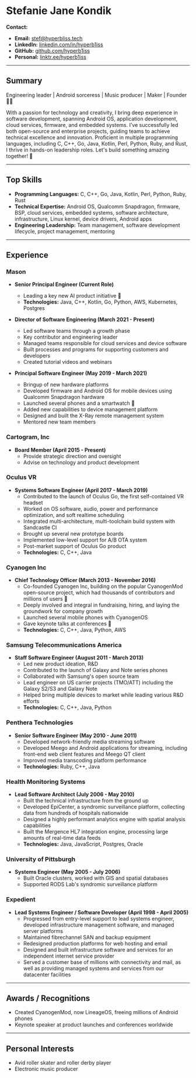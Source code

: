 # Stefanie Jane Kondik

**Contact:**
- **Email:** stef@hyperbliss.tech
- **LinkedIn:** [linkedin.com/in/hyperb1iss](https://www.linkedin.com/in/hyperb1iss)
- **GitHub:** [github.com/hyperb1iss](https://github.com/hyperb1iss)
- **Personal:** [linktr.ee/hyperb1iss](https://linktr.ee/hyperb1iss)

---

## Summary
Engineering leader | Android sorceress | Music producer | Maker | Founder 🏳️‍🌈

With a passion for technology and creativity, I bring deep experience in software development, spanning Android OS, application development, cloud services, firmware, and embedded systems. I’ve successfully led both open-source and enterprise projects, guiding teams to achieve technical excellence and innovation. Proficient in multiple programming languages, including C, C++, Go, Java, Kotlin, Perl, Python, Ruby, and Rust, I thrive in hands-on leadership roles. Let's build something amazing together! 🌠

---

## Top Skills
- **Programming Languages:** C, C++, Go, Java, Kotlin, Perl, Python, Ruby, Rust
- **Technical Expertise:** Android OS, Qualcomm Snapdragon, firmware, BSP, cloud services, embedded systems, software architecture, infrastructure, Linux kernel, device drivers, Android apps
- **Engineering Leadership:** Team management, software development lifecycle, project management, mentoring

---

## Experience

### Mason
- **Senior Principal Engineer (Current Role)**
  - Leading a key new AI product initiative 🚀
  - **Technologies:** Java, C++, Kotlin, Go, Python, AWS, Kubernetes, Postgres

- **Director of Software Engineering (March 2021 - Present)**
  - Led software teams through a growth phase
  - Key contributor and engineering leader
  - Managed teams responsible for cloud services and device software
  - Built processes and programs for supporting customers and developers
  - Created tutorial videos and webinars

- **Principal Software Engineer (May 2019 - March 2021)**
  - Bringup of new hardware platforms
  - Developed firmware and Android OS for mobile devices using Qualcomm Snapdragon hardware
  - Launched several phones and a smartwatch 📱
  - Added new capabilities to device management platform
  - Designed and built the X-Ray remote management system
  - Mentored new team members

### Cartogram, Inc
- **Board Member (April 2015 - Present)**
  - Provide strategic direction and oversight
  - Advise on technology and product development

### Oculus VR
- **Systems Software Engineer (April 2017 - March 2019)**
  - Contributed to the launch of Oculus Go, the first self-contained VR headset
  - Worked on OS software, audio, power and performance optimization, and soft realtime scheduling
  - Integrated multi-architecture, multi-toolchain build system with Sandcastle CI
  - Brought up several new prototype boards
  - Implemented low-level support for A/B OTA system
  - Post-market support of Oculus Go product
  - **Technologies:** C, C++, Java

### Cyanogen Inc
- **Chief Technology Officer (March 2013 - November 2016)**
  - Co-founded Cyanogen Inc, building on the popular CyanogenMod open-source project, which had thousands of contributors and millions of users 🌟
  - Deeply involved and integral in fundraising, hiring, and laying the groundwork for company growth
  - Launched several mobile phones with CyanogenOS
  - Gave keynote talks at conferences 🎤
  - **Technologies:** C, C++, Java, Python, AWS

### Samsung Telecommunications America
- **Staff Software Engineer (August 2011 - March 2013)**
  - Led new product ideation, R&D
  - Contributed to the launch of Galaxy and Note series phones
  - Collaborated with Samsung's open source team
  - Lead engineer on US carrier projects (TMO/ATT) including the Galaxy S2/S3 and Galaxy Note
  - Helped bring multiple devices to market while leading various R&D efforts
  - **Technologies:** C, C++, Java, Python

### Penthera Technologies
- **Senior Software Engineer (May 2010 - June 2011)**
  - Developed network-friendly media streaming software
  - Developed Meego and Android applications for streaming, including front-end web client features and Meego QT client
  - Improved media transcoding platform performance
  - **Technologies:** Ruby, C++, Java

### Health Monitoring Systems
- **Lead Software Architect (July 2006 - May 2010)**
  - Built the technical infrastructure from the ground up
  - Developed EpiCenter, a syndromic surveillance platform, collecting data from hundreds of hospitals nationwide
  - Designed a highly performant analytics engine with spatial analysis capabilities
  - Built the Mergence HL7 integration engine, processing large amounts of real-time data feeds
  - **Technologies:** Java, JavaScript, Postgres, Oracle

### University of Pittsburgh
- **Systems Engineer (May 2005 - July 2006)**
  - Built Oracle clusters, worked with GIS and spatial databases
  - Supported RODS Lab's syndromic surveillance platform

### Expedient
- **Lead Systems Engineer / Software Developer (April 1998 - April 2005)**
  - Progressed from entry-level support to lead systems engineer, developed infrastructure management software, and managed server platforms
  - Maintained fibrechannel SAN and backup equipment
  - Redesigned production platforms for web hosting and email
  - Designed and built infrastructure software and services for an independent internet service provider
  - Served a customer base of millions with connectivity and mail, as well as providing managed systems and services from our datacenter facilities

---

## Awards / Recognitions
- Created CyanogenMod, now LineageOS, freeing millions of Android phones
- Keynote speaker at product launches and conferences worldwide

---

## Personal Interests
- Avid roller skater and roller derby player
- Electronic music producer

